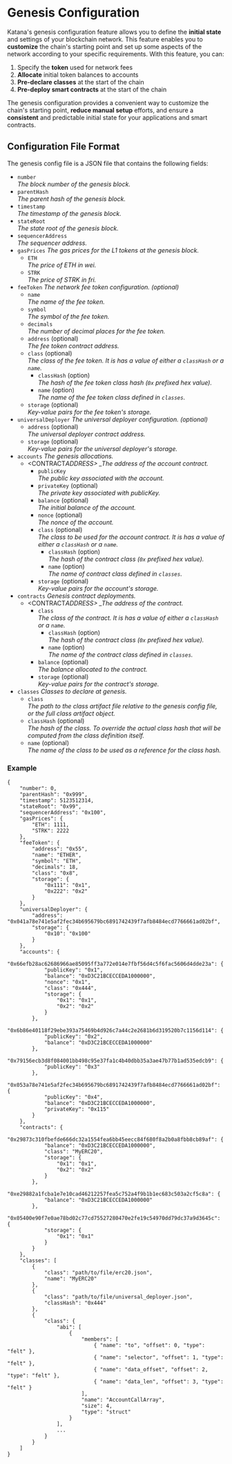 # Genesis Configuration

Katana's genesis configuration feature allows you to define the **initial state** and settings of your blockchain network. This feature enables you to **customize** the chain's starting point and set up some aspects of the network according to your specific requirements. With this feature, you can:

1. Specify the **token** used for network fees
2. **Allocate** initial token balances to accounts
3. **Pre-declare classes** at the start of the chain
4. **Pre-deploy smart contracts** at the start of the chain

The genesis configuration provides a convenient way to customize the chain's starting point, **reduce manual setup** efforts, and ensure a **consistent** and predictable initial state for your applications and smart contracts.

## Configuration File Format

The genesis config file is a JSON file that contains the following fields:

-   `number`  
    _The block number of the genesis block._
-   `parentHash`  
    _The parent hash of the genesis block._
-   `timestamp`  
    _The timestamp of the genesis block._
-   `stateRoot`  
    _The state root of the genesis block._
-   `sequencerAddress`  
    _The sequencer address._
-   `gasPrices` _The gas prices for the L1 tokens at the genesis block._
    -   `ETH`  
        _The price of ETH in wei._
    -   `STRK`  
        _The price of STRK in fri._
-   `feeToken` _The network fee token configuration. (optional)_
    -   `name`  
        _The name of the fee token._
    -   `symbol`  
        _The symbol of the fee token._
    -   `decimals`  
        _The number of decimal places for the fee token._
    -   `address` (optional)  
        _The fee token contract address._
    -   `class` (optional)  
        _The class of the fee token. It is has a value of either a `classHash` or a `name`._
        -   `classHash` (option)  
             _The hash of the fee token class hash (`0x` prefixed hex value)._
        -   `name` (option)  
             _The name of the fee token class defined in `classes`._
    -   `storage` (optional)  
        _Key-value pairs for the fee token's storage._
-   `universalDeployer` _The universal deployer configuration. (optional)_
    -   `address` (optional)  
        _The universal deployer contract address._
    -   `storage` (optional)  
        _Key-value pairs for the universal deployer's storage._
-   `accounts` _The genesis allocations._
    -   <CONTRACT*ADDRESS> \_The address of the account contract.*
        -   `publicKey`  
            _The public key associated with the account._
        -   `privateKey` (optional)  
            _The private key associated with publicKey._
        -   `balance` (optional)  
            _The initial balance of the account._
        -   `nonce` (optional)  
            _The nonce of the account._
        -   `class` (optional)  
            _The class to be used for the account contract. It is has a value of either a `classHash` or a `name`._
            -   `classHash` (option)  
                _The hash of the contract class (`0x` prefixed hex value)._
            -   `name` (option)  
                _The name of contract class defined in `classes`._
        -   `storage` (optional)  
            _Key-value pairs for the account's storage._
-   `contracts` _Genesis contract deployments._
    -   <CONTRACT*ADDRESS> \_The address of the contract.*
        -   `class`  
            _The class of the contract. It is has a value of either a `classHash` or a `name`._
            -   `classHash` (option)  
                _The hash of the contract class (`0x` prefixed hex value)._
            -   `name` (option)  
                _The name of the contract class defined in `classes`._
        -   `balance` (optional)  
            _The balance allocated to the contract._
        -   `storage` (optional)  
            _Key-value pairs for the contract's storage._
-   `classes` _Classes to declare at genesis._
    -   `class`  
        _The path to the class artifact file relative to the genesis config file, or the full class artifact object._
    -   `classHash` (optional)  
        _The hash of the class. To override the actual class hash that will be computed from the class definition itself._
    -   `name` (optional)  
        _The name of the class to be used as a reference for the class hash._

### Example

```jsonc
{
	"number": 0,
	"parentHash": "0x999",
	"timestamp": 5123512314,
	"stateRoot": "0x99",
	"sequencerAddress": "0x100",
	"gasPrices": {
		"ETH": 1111,
		"STRK": 2222
	},
	"feeToken": {
		"address": "0x55",
		"name": "ETHER",
		"symbol": "ETH",
		"decimals": 18,
		"class": "0x8",
		"storage": {
			"0x111": "0x1",
			"0x222": "0x2"
		}
	},
	"universalDeployer": {
		"address": "0x041a78e741e5af2fec34b695679bc6891742439f7afb8484ecd7766661ad02bf",
		"storage": {
			"0x10": "0x100"
		}
	},
	"accounts": {
		"0x66efb28ac62686966ae85095ff3a772e014e7fbf56d4c5f6fac5606d4dde23a": {
			"publicKey": "0x1",
			"balance": "0xD3C21BCECCEDA1000000",
			"nonce": "0x1",
			"class": "0x444",
			"storage": {
				"0x1": "0x1",
				"0x2": "0x2"
			}
		},
		"0x6b86e40118f29ebe393a75469b4d926c7a44c2e2681b6d319520b7c1156d114": {
			"publicKey": "0x2",
			"balance": "0xD3C21BCECCEDA1000000"
		},
		"0x79156ecb3d8f084001bb498c95e37fa1c4b40dbb35a3ae47b77b1ad535edcb9": {
			"publicKey": "0x3"
		},
		"0x053a78e741e5af2fec34b695679bc6891742439f7afb8484ecd7766661ad02bf": {
			"publicKey": "0x4",
			"balance": "0xD3C21BCECCEDA1000000",
			"privateKey": "0x115"
		}
	},
	"contracts": {
		"0x29873c310fbefde666dc32a1554fea6bb45eecc84f680f8a2b0a8fbb8cb89af": {
			"balance": "0xD3C21BCECCEDA1000000",
			"class": "MyERC20",
			"storage": {
				"0x1": "0x1",
				"0x2": "0x2"
			}
		},
		"0xe29882a1fcba1e7e10cad46212257fea5c752a4f9b1b1ec683c503a2cf5c8a": {
			"balance": "0xD3C21BCECCEDA1000000"
		},
		"0x05400e90f7e0ae78bd02c77cd75527280470e2fe19c54970dd79dc37a9d3645c": {
			"storage": {
				"0x1": "0x1"
			}
		}
	},
	"classes": [
		{
			"class": "path/to/file/erc20.json",
			"name": "MyERC20"
		},
		{
			"class": "path/to/file/universal_deployer.json",
			"classHash": "0x444"
		},
		{
			"class": {
				"abi": [
					{
						"members": [
							{ "name": "to", "offset": 0, "type": "felt" },
							{ "name": "selector", "offset": 1, "type": "felt" },
							{ "name": "data_offset", "offset": 2, "type": "felt" },
							{ "name": "data_len", "offset": 3, "type": "felt" }
						],
						"name": "AccountCallArray",
						"size": 4,
						"type": "struct"
					}
				],
                ...
			}
		}
	]
}
```
